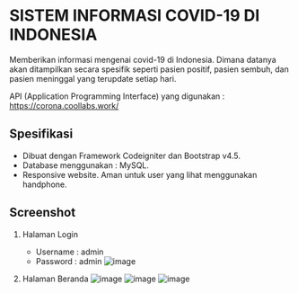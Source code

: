 # SISTEM INFORMASI COVID-19 DI INDONESIA
Memberikan informasi mengenai covid-19 di Indonesia. Dimana datanya akan ditampilkan secara spesifik seperti pasien positif, pasien sembuh, dan pasien meninggal yang terupdate setiap hari.
	
API (Application Programming Interface) yang digunakan : https://corona.coollabs.work/
	
## Spesifikasi

* Dibuat dengan Framework Codeigniter dan Bootstrap v4.5.
* Database menggunakan : MySQL.
* Responsive website. Aman untuk user yang lihat menggunakan handphone.


## Screenshot
1. Halaman Login
	* Username : admin
	* Password : admin
![image](https://user-images.githubusercontent.com/58071812/85140761-eae1c500-b26f-11ea-9637-c3db58d7f4f7.png)

2. Halaman Beranda
![image](https://user-images.githubusercontent.com/58071812/85140879-1fee1780-b270-11ea-9cbf-c2fa421bffaf.png)
![image](https://user-images.githubusercontent.com/58071812/85140954-3b592280-b270-11ea-8459-cb1a709a3f4f.png)
![image](https://user-images.githubusercontent.com/58071812/85141161-8b37e980-b270-11ea-9f3f-a9fe81cd0119.png)
